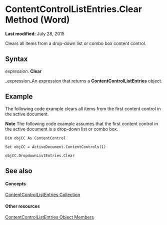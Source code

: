 
# ContentControlListEntries.Clear Method (Word)

 **Last modified:** July 28, 2015

Clears all items from a drop-down list or combo box content control.

## Syntax

 _expression_. **Clear**

 _expression_An expression that returns a  **ContentControlListEntries** object.


## Example

The following code example clears all items from the first content control in the active document.


 **Note**  The following code example assumes that the first content control in the active document is a drop-down list or combo box.


```
Dim objCC As ContentControl 
 
Set objCC = ActiveDocument.ContentControls(1) 
 
objCC.DropdownListEntries.Clear
```


## See also


#### Concepts


 [ContentControlListEntries Collection](74b90054-e0a3-37c5-40d2-dc6dd6389cc5.md)
#### Other resources


 [ContentControlListEntries Object Members](a5795a64-fcc2-d058-11be-ab9d49204bb2.md)
